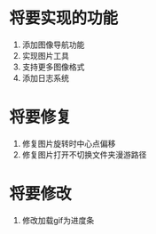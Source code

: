 # 将要实现的功能
1. 添加图像导航功能
2. 实现图片工具
3. 支持更多图像格式
4. 添加日志系统
# 将要修复
1. 修复图片旋转时中心点偏移
2. 修复图片打开不切换文件夹漫游路径
# 将要修改
1. 修改加载gif为进度条